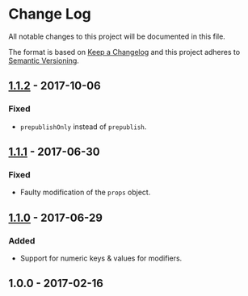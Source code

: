 # Change Log
All notable changes to this project will be documented in this file.

The format is based on [Keep a Changelog](http://keepachangelog.com/) 
and this project adheres to [Semantic Versioning](http://semver.org/).

## [1.1.2] - 2017-10-06
### Fixed
- `prepublishOnly` instead of `prepublish`.

## [1.1.1] - 2017-06-30
### Fixed
- Faulty modification of the `props` object.

## [1.1.0] - 2017-06-29
### Added
- Support for numeric keys & values for modifiers.

## 1.0.0 - 2017-02-16

[1.1.2]: https://github.com/igoradamenko/bem-react-helper/compare/v1.1.1...v1.1.2
[1.1.1]: https://github.com/igoradamenko/bem-react-helper/compare/v1.1.0...v1.1.1
[1.1.0]: https://github.com/igoradamenko/bem-react-helper/compare/v1.0.0...v1.1.0
